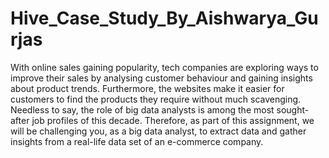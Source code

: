 # Hive_Case_Study_By_Aishwarya_Gurjas
With online sales gaining popularity, tech companies are exploring ways to improve their sales by analysing customer behaviour and gaining insights about product trends. Furthermore, the websites make it easier for customers to find the products they require without much scavenging. Needless to say, the role of big data analysts is among the most sought-after job profiles of this decade. Therefore, as part of this assignment, we will be challenging you, as a big data analyst, to extract data and gather insights from a real-life data set of an e-commerce company.
